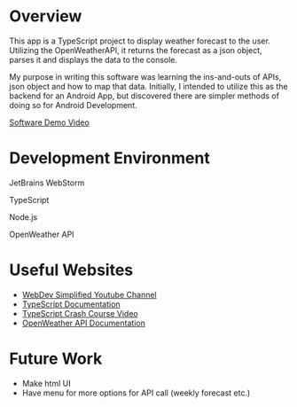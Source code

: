 # Overview

This app is a TypeScript project to display weather forecast to the user. Utilizing the OpenWeatherAPI, it returns the forecast as a json object, parses it and displays the data to the console.

My purpose in writing this software was learning the ins-and-outs of APIs, json object and how to map that data. Initially, I intended to utilize this as the backend for an Android App, but discovered there are simpler methods of doing so for Android Development. 

[Software Demo Video](https://youtu.be/MldTjoUbydU)

# Development Environment

JetBrains WebStorm

TypeScript

Node.js

OpenWeather API

# Useful Websites

- [WebDev Simplified Youtube Channel](https://www.youtube.com/c/WebDevSimplified)
- [TypeScript Documentation](https://www.typescriptlang.org/)
- [TypeScript Crash Course Video](https://www.youtube.com/watch?v=BCg4U1FzODs&t=830s)
- [OpenWeather API Documentation](https://openweathermap.org/api/one-call-3)

# Future Work

- Make html UI
- Have menu for more options for API call (weekly forecast etc.)
